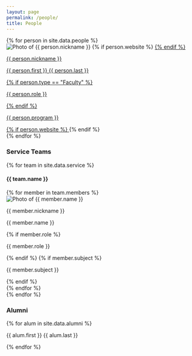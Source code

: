 ```yaml
---
layout: page
permalink: /people/
title: People
---
```


<div class="people-wrapper">
    {% for person in site.data.people %}
        <span style="display:none">{% increment people_count %}</span>
        <div class="person">
            <img class="person-pic" src="{{ person.pic }}" alt="Photo of {{ person.nickname }}">
            {% if person.website %}
            <a href="{{ person.website }}" target="_blank">
            {% endif %}
                <div class="person-details {{ person.type }}" id="{{ people_count }}" onmouseover="show({{ people_count }});" onmouseout="hide({{ people_count }});">
                    <p class="nickname is-visible">{{ person.nickname }}</p>
                    <div class="details">
                        <p class="details-fullname">{{ person.first }}&nbsp;{{ person.last }}</p>
                        {% if person.type == "Faculty" %}<p>{{ person.role }}</p>{% endif %}
                        <p>{{ person.program }}</p>
                    </div>
                </div>
            {% if person.website %}
            </a>
            {% endif %}
        </div>
    {% endfor %}
</div>

<h3 class="section-header">Service Teams</h3>
<div class="team-wrapper service-teams">
    {% for team in site.data.service %}
    <div>
        <h4 class="section-header">{{ team.name }}</h4>
        <div class="people-wrapper">
            {% for member in team.members %}
                <span style="display:none">{% increment people_count %}</span>
                <div class="person">
                    <img class="person-pic" src="{{ member.pic }}" alt="Photo of {{ member.name }}">
                    <div class="person-details {{ member.type }}" id="{{ people_count }}" onmouseover="show({{ people_count }});" onmouseout="hide({{ people_count }});">
                        <p class="nickname is-visible">{{ member.nickname }}</p>
                        <div class="details">
                            <p class="details-fullname">{{ member.name }}</p>
                            {% if member.role %}<p>{{ member.role }}</p>{% endif %}
                            {% if member.subject %}<p>{{ member.subject }}</p>{% endif %}
                        </div>
                    </div>
                </div>
            {% endfor %}
        </div>
    </div>
    {% endfor %}
</div>

<h3 class="section-header">Alumni</h3>
<div class="alumni-wrapper">
    {% for alum in site.data.alumni %}
        <p>{{ alum.first }} {{ alum.last }}</p>
    {% endfor %}
</div>

<script>
    function show(element) {
        console.log(element);
        var person = document.getElementById(element);
        var details = person.getElementsByClassName("details");
        var nickname = person.getElementsByClassName("nickname");
 
        person.classList.add("is-visible");
        details[0].classList.add("is-visible");
        nickname[0].classList.remove("is-visible");
    }
    
    function hide(element) {
        var person = document.getElementById(element);
        var details = person.getElementsByClassName("details");
        var nickname = person.getElementsByClassName("nickname");
 
        person.classList.remove("is-visible");
        details[0].classList.remove("is-visible");
        nickname[0].classList.add("is-visible");
    }
</script>